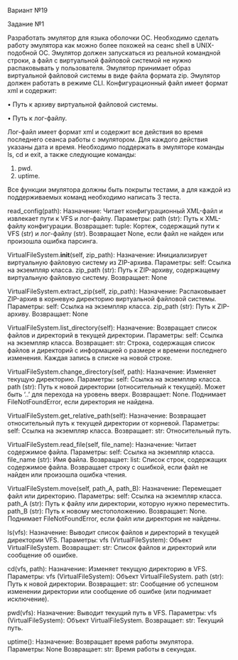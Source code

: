 Вариант №19 

Задание №1 

Разработать эмулятор для языка оболочки ОС. Необходимо сделать работу 
эмулятора как можно более похожей на сеанс shell в UNIX-подобной ОС. 
Эмулятор должен запускаться из реальной командной строки, а файл с 
виртуальной файловой системой не нужно распаковывать у пользователя. 
Эмулятор принимает образ виртуальной файловой системы в виде файла формата 
zip. Эмулятор должен работать в режиме CLI. 
Конфигурационный файл имеет формат xml и содержит: 

• Путь к архиву виртуальной файловой системы. 

• Путь к лог-файлу. 

Лог-файл имеет формат xml и содержит все действия во время последнего 
сеанса работы с эмулятором. Для каждого действия указаны дата и время. 
Необходимо поддержать в эмуляторе команды ls, cd и exit, а также 
следующие команды: 

1. pwd. 
2. uptime.
   
Все функции эмулятора должны быть покрыты тестами, а для каждой из 
поддерживаемых команд необходимо написать 3 теста. 

read_config(path):
Назначение: Читает конфигурационный XML-файл и извлекает пути к VFS и лог-файлу.
Параметры: path (str): Путь к XML-файлу конфигурации. 
Возвращает: tuple: Кортеж, содержащий пути к VFS (str) и лог-файлу (str). Возвращает None, если файл не найден или произошла ошибка парсинга.

VirtualFileSystem.__init__(self, zip_path): 
Назначение: Инициализирует виртуальную файловую систему из ZIP-архива. 
Параметры: self: Ссылка на экземпляр класса. zip_path (str): Путь к ZIP-архиву, содержащему виртуальную файловую систему. 
Возвращает: None

VirtualFileSystem.extract_zip(self, zip_path): 
Назначение: Распаковывает ZIP-архив в корневую директорию виртуальной файловой системы. Параметры: self: Ссылка на экземпляр класса. zip_path (str): Путь к ZIP-архиву. 
Возвращает: None

VirtualFileSystem.list_directory(self): 
Назначение: Возвращает список файлов и директорий в текущей директории. 
Параметры: self: Ссылка на экземпляр класса. 
Возвращает: str: Строка, содержащая список файлов и директорий с информацией о размере и времени последнего изменения. Каждая запись в списке на новой строке.

VirtualFileSystem.change_directory(self, path): 
Назначение: Изменяет текущую директорию.
Параметры: self: Ссылка на экземпляр класса. path (str): Путь к новой директории (относительный к текущей). Может быть ‘..’ для перехода на уровень вверх. 
Возвращает: None. Поднимает FileNotFoundError, если директория не найдена.

VirtualFileSystem.get_relative_path(self): 
Назначение: Возвращает относительный путь к текущей директории от корневой. 
Параметры: self: Ссылка на экземпляр класса. 
Возвращает: str: Относительный путь.

VirtualFileSystem.read_file(self, file_name): 
Назначение: Читает содержимое файла. 
Параметры: self: Ссылка на экземпляр класса. file_name (str): Имя файла. Возвращает: list: Список строк, содержащих содержимое файла. 
Возвращает строку с ошибкой, если файл не найден или произошла ошибка чтения.

VirtualFileSystem.move(self, path_A, path_B): 
Назначение: Перемещает файл или директорию. 
Параметры: self: Ссылка на экземпляр класса. path_A (str): Путь к файлу или директории, которую нужно переместить. path_B (str): Путь к новому местоположению. 
Возвращает: None. Поднимает FileNotFoundError, если файл или директория не найдены.

ls(vfs): 
Назначение: Выводит список файлов и директорий в текущей директории VFS. 
Параметры: vfs (VirtualFileSystem): Объект VirtualFileSystem. 
Возвращает: str: Список файлов и директорий или сообщение об ошибке.

cd(vfs, path): 
Назначение: Изменяет текущую директорию в VFS. 
Параметры: vfs (VirtualFileSystem): Объект VirtualFileSystem. path (str): Путь к новой директории. 
Возвращает: str: Сообщение об успешном изменении директории или сообщение об ошибке (или поднимает исключение).

pwd(vfs): 
Назначение: Выводит текущий путь в VFS. 
Параметры: vfs (VirtualFileSystem): Объект VirtualFileSystem. 
Возвращает: str: Текущий путь.

uptime(): 
Назначение: Возвращает время работы эмулятора. 
Параметры: None 
Возвращает: str: Время работы в секундах.
